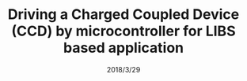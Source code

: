 ---
title: "Driving a Charged Coupled Device (CCD) by microcontroller for LIBS based application"
collection: publications
permalink: /publications/paper1
excerpt: 'Abstract: CCD is one of the important components in digital imaging. In this paper we analyzed the Charged Coupled Device (CCD) which is going to be used in a LASER INDUCED BREAKDOWN SPECTROGRAPHY (LIBS). Here this LIBS instrument is used for getting the knowledge of the soil mineral composition in agricultural purposes. We provide a total android device controlled platform to drive the total system. Now the main impediment in LIBS is that CCD is driven by FPGA. If we want to optimize the cost we must avoid the FPGA. So we drove the CCD is by ARM Microcontroller that is used in ARDUINO due Board. In this paper for the very first time we present a method to drive TCD1201D CCD image sensor with ARM based microcontroller and also incorporated method of control by android device. Now to drive that CCD we need 6 clock signals (SH, ICG, PHI1, PHI2, RS, BT) that will give the output OS &
DOS. We gave the 2 outputs to a difference amplifier whose output is now fed to the OP484 for amplification. The output of the difference amplifier is then given to one analog channel. From that channel the CCD OUTPUT is analyzed. This CCD OUTPUT is going to an ANDROID device by HC-05 BLUETOOTH module.'
date: 2018/3/29
venue: 'Conference: 2018 International Symposium on Devices, Circuits and Systems (ISDCS)'
paperurl: 'https://ieeexplore.ieee.org/stamp/stamp.jsp?arnumber=8379684'
citation: #'Your Name, You. (2009). &quot;Paper Title Number 1.&quot; <i>Journal 1</i>. 1(1).'
---